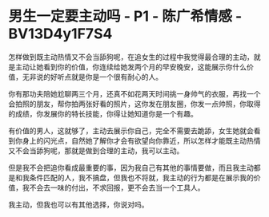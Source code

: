 # 男生一定要主动吗 - P1 - 陈广希情感 - BV13D4y1F7S4

怎样做到既主动热情又不会当舔狗呢，在追女生的过程中我觉得最合理的主动，就是主动让她看到你的价值，你连续给她发两个月的早安晚安，这能展示你什么价值，无非说的好听点就是你是一个很有耐心的人。

你有那功夫陪她尬聊两三个月，还真不如花两天时间挑一身帅气的衣服，再找一个会拍照的朋友，帮你拍两张好看的照片，这你发在朋友圈，你发一点帅照，你取得的成绩，你发展你的特长技能，你得让她知道你是一个有趣。

有价值的男人，这就够了，主动去展示你自己，完全不需要去跪舔，女生她就会看到你身上的闪光点，自然她了解你才会有欲望向你靠近，所以怎样才能既主动热情又不会当舔狗呢，那就是做到合理的主动，我可以主动。

但是我不会把追你看成最重要的事，因为我自己有其他的事情要做，而且我主动都是和我条件匹配的人，我不搞盘，但我也不将就，我主动的行为都是在展示我的价值，我不会去一味的付出，不求回报，更不会去当一个工具人。

我主动，但我也可以有其他选择，你说对吗。